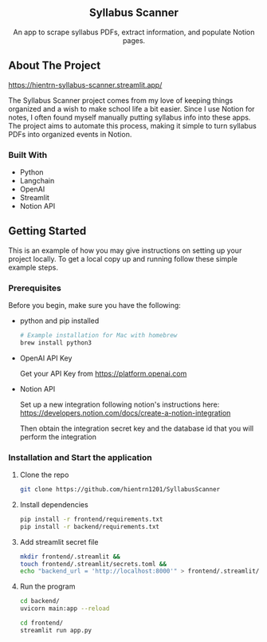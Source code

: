 <!-- PROJECT LOGO -->
<br />
<div align="center">

<h2 align="center">Syllabus Scanner</h2>

  <p align="center">
    An app to scrape syllabus PDFs, extract information, and populate Notion pages.
    <br />
  </p>
</div>

<!-- ABOUT THE PROJECT -->

## About The Project

https://hientrn-syllabus-scanner.streamlit.app/

The Syllabus Scanner project comes from my love of keeping things organized and a wish to make school life a bit easier. Since I use Notion for notes, I often found myself manually putting syllabus info into these apps. The project aims to automate this process, making it simple to turn syllabus PDFs into organized events in Notion.

### Built With

- Python
- Langchain
- OpenAI
- Streamlit
- Notion API

<!-- GETTING STARTED -->

## Getting Started

This is an example of how you may give instructions on setting up your project locally.
To get a local copy up and running follow these simple example steps.

### Prerequisites

Before you begin, make sure you have the following:

- python and pip installed

  ```sh
  # Example installation for Mac with homebrew
  brew install python3
  ```

- OpenAI API Key

  Get your API Key from https://platform.openai.com

- Notion API

  Set up a new integration following notion's instructions here: https://developers.notion.com/docs/create-a-notion-integration

  Then obtain the integration secret key and the database id that you will perform the integration

### Installation and Start the application

1. Clone the repo
   ```sh
   git clone https://github.com/hientrn1201/SyllabusScanner
   ```
2. Install dependencies
   ```sh
   pip install -r frontend/requirements.txt
   pip install -r backend/requirements.txt
   ```
3. Add streamlit secret file

   ```sh
   mkdir frontend/.streamlit &&
   touch frontend/.streamlit/secrets.toml &&
   echo "backend_url = 'http://localhost:8000'" > frontend/.streamlit/secrets.toml
   ```

4. Run the program

   ```sh
   cd backend/
   uvicorn main:app --reload

   cd frontend/
   streamlit run app.py
   ```
